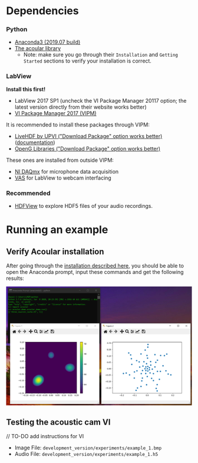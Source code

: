 # Dependencies

### Python
- [Anaconda3 (2019.07 build)](https://repo.anaconda.com/archive/Anaconda3-2019.07-Windows-x86_64.exe)
- [The acoular library](http://www.acoular.org/)
  - Note: make sure you go through their `Installation` and `Getting Started` sections to verify your installation is correct.

### LabView 
**Install this first!**
- LabView 2017 SP1 (uncheck the VI Package Manager 20117 option; the latest version directly from their website works better)  
- [VI Package Manager 2017 (VIPM)](https://www.vipm.io/download/)

It is recommended to install these packages through VIPM:
- [LiveHDF by UPVI ("Download Package" option works better)](https://www.vipm.io/package/lvhdf5/) ([documentation](http://www.upvi.net/main/index.php/products/lvhdf5))
- [OpenG Libraries ("Download Package" option works better)](https://www.ni.com/gate/gb/GB_EVALTLKTOPENG/US)

These ones are installed from outside VIPM:
- [NI DAQmx](https://www.ni.com/en-us/support/downloads/drivers/download.ni-daqmx.html#348669) for microphone data acquisition
- [VAS](https://www.ni.com/en-us/support/downloads/drivers/download.vision-acquisition-software.html#367318) for LabView to webcam interfacing

### Recommended
- [HDFView](https://www.hdfgroup.org/downloads/hdfview/) to explore HDF5 files of your audio recordings.



# Running an example

## Verify Acoular installation
After going through the [installation described here](http://www.acoular.org/install/index.html), you should be able to open the Anaconda prompt, input these commands and get the following results:

![acoular_example](./acoular_test.PNG)

## Testing the acoustic cam VI

// TO-DO add instructions for VI

- Image File: `development_version/experiments/example_1.bmp`
- Audio File: `development_version/experiments/example_1.h5`
